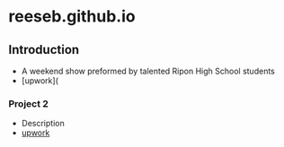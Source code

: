# reeseb.github.io

## Introduction
- A weekend show preformed by talented Ripon High School students
- [upwork](

### Project 2
- Description
-  [upwork](https://www.ripon.k12.wi.us/)
